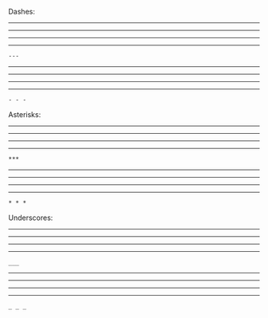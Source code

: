 ﻿Dashes:

---

 ---
 
  ---

   ---

	---

- - -

 - - -
 
  - - -

   - - -

	- - -


Asterisks:

***

 ***
 
  ***

   ***

	***

* * *

 * * *
 
  * * *

   * * *

	* * *


Underscores:

___

 ___
 
  ___

   ___

    ___

_ _ _

 _ _ _
 
  _ _ _

   _ _ _

    _ _ _
